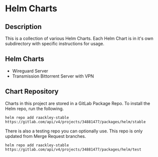 # Helm Charts

## Description
This is a collection of various Helm Charts.  Each Helm Chart is in it's own subdirectory with specific instructions for usage.

## Helm Charts
* Wireguard Server
* Transmission Bittorrent Server with VPN

## Chart Repository
Charts in this project are stored in a GitLab Package Repo.  To install the Helm repo, run the following.

```
helm repo add raackley-stable https://gitlab.com/api/v4/projects/34881477/packages/helm/stable
```

There is also a testing repo you can optionally use.  This repo is only updated from Merge Request branches.

```
helm repo add raackley-stable https://gitlab.com/api/v4/projects/34881477/packages/helm/test
```

